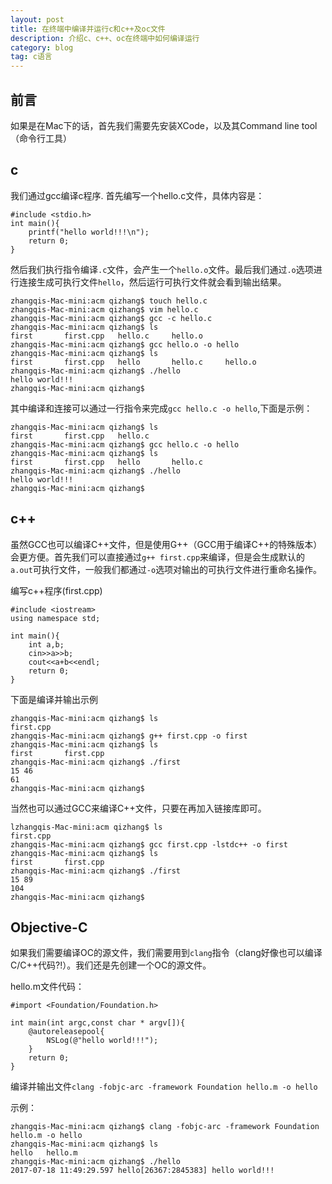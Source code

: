 ```yaml
---
layout: post
title: 在终端中编译并运行c和c++及oc文件
description: 介绍c、c++、oc在终端中如何编译运行
category: blog
tag: c语言
---
```




## 前言

如果是在Mac下的话，首先我们需要先安装XCode，以及其Command line tool（命令行工具）

## c

我们通过gcc编译c程序. 首先编写一个hello.c文件，具体内容是：

```
#include <stdio.h>
int main(){
    printf("hello world!!!\n");
    return 0;
}
```

然后我们执行指令编译`.c`文件，会产生一个`hello.o`文件。最后我们通过`.o`选项进行连接生成可执行文件`hello`，然后运行可执行文件就会看到输出结果。

```
zhangqis-Mac-mini:acm qizhang$ touch hello.c
zhangqis-Mac-mini:acm qizhang$ vim hello.c
zhangqis-Mac-mini:acm qizhang$ gcc -c hello.c 
zhangqis-Mac-mini:acm qizhang$ ls
first		first.cpp	hello.c		hello.o
zhangqis-Mac-mini:acm qizhang$ gcc hello.o -o hello
zhangqis-Mac-mini:acm qizhang$ ls
first		first.cpp	hello		hello.c		hello.o
zhangqis-Mac-mini:acm qizhang$ ./hello 
hello world!!!
zhangqis-Mac-mini:acm qizhang$ 

```

其中编译和连接可以通过一行指令来完成`gcc hello.c -o hello`,下面是示例：


```
zhangqis-Mac-mini:acm qizhang$ ls
first		first.cpp	hello.c
zhangqis-Mac-mini:acm qizhang$ gcc hello.c -o hello
zhangqis-Mac-mini:acm qizhang$ ls
first		first.cpp	hello		hello.c
zhangqis-Mac-mini:acm qizhang$ ./hello 
hello world!!!
zhangqis-Mac-mini:acm qizhang$ 
```

## c++

虽然GCC也可以编译C++文件，但是使用G++（GCC用于编译C++的特殊版本）会更方便。首先我们可以直接通过`g++ first.cpp`来编译，但是会生成默认的`a.out`可执行文件，一般我们都通过`-o`选项对输出的可执行文件进行重命名操作。



编写c++程序(first.cpp)

```
#include <iostream>
using namespace std;

int main(){
	int a,b;
	cin>>a>>b;
	cout<<a+b<<endl;
	return 0;
}
```

下面是编译并输出示例

```
zhangqis-Mac-mini:acm qizhang$ ls
first.cpp
zhangqis-Mac-mini:acm qizhang$ g++ first.cpp -o first
zhangqis-Mac-mini:acm qizhang$ ls
first		first.cpp
zhangqis-Mac-mini:acm qizhang$ ./first 
15 46
61
zhangqis-Mac-mini:acm qizhang$ 
```

当然也可以通过GCC来编译C++文件，只要在再加入链接库即可。

```
lzhangqis-Mac-mini:acm qizhang$ ls
first.cpp
zhangqis-Mac-mini:acm qizhang$ gcc first.cpp -lstdc++ -o first
zhangqis-Mac-mini:acm qizhang$ ls
first		first.cpp
zhangqis-Mac-mini:acm qizhang$ ./first 
15 89
104
zhangqis-Mac-mini:acm qizhang$ 
```
  
## Objective-C

如果我们需要编译OC的源文件，我们需要用到`clang`指令（clang好像也可以编译C/C++代码?!）。我们还是先创建一个OC的源文件。

hello.m文件代码：

```
#import <Foundation/Foundation.h>

int main(int argc,const char * argv[]){
	@autoreleasepool{
		NSLog(@"hello world!!!");
	}
	return 0;
}
```

编译并输出文件`clang -fobjc-arc -framework Foundation hello.m -o hello`

示例：

```
zhangqis-Mac-mini:acm qizhang$ clang -fobjc-arc -framework Foundation hello.m -o hello
zhangqis-Mac-mini:acm qizhang$ ls
hello	hello.m
zhangqis-Mac-mini:acm qizhang$ ./hello 
2017-07-18 11:49:29.597 hello[26367:2845383] hello world!!!
```